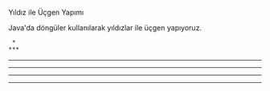 Yıldız ile Üçgen Yapımı


Java'da döngüler kullanılarak yıldızlar ile üçgen yapıyoruz.



     * 
    *** 
   ***** 
  ******* 
 ********* 
***********
